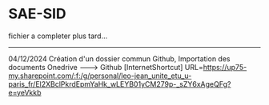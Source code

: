 # SAE-SID
fichier a completer plus tard...



----------------
04/12/2024
Création d'un dossier commun Github, 
Importation des documents Onedrive ---> Github
[InternetShortcut]
URL=https://up75-my.sharepoint.com/:f:/g/personal/leo-jean_unite_etu_u-paris_fr/El2XBclPkrdEpmYaHk_wLEYB01yCM279p-_sZY6xAgeQFg?e=yeVkkb
